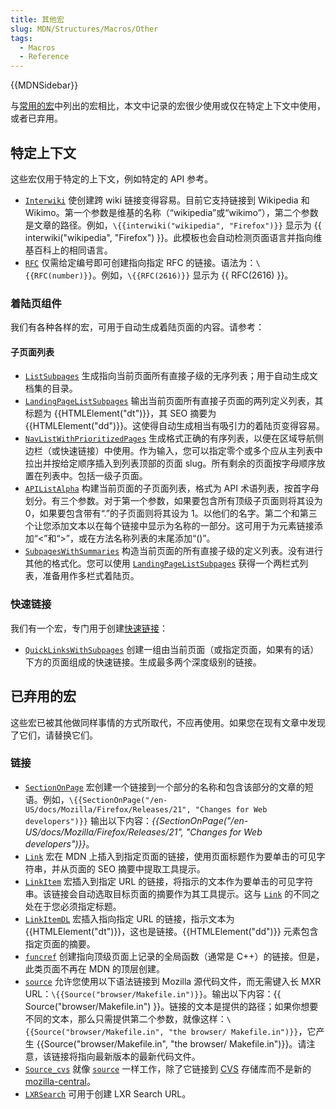 ```yaml
---
title: 其他宏
slug: MDN/Structures/Macros/Other
tags:
  - Macros
  - Reference
---
```

{{MDNSidebar}}

与[常用的宏](/zh-CN/docs/MDN/Structures/Macros/Commonly-used_macros)中列出的宏相比，本文中记录的宏很少使用或仅在特定上下文中使用，或者已弃用。

## 特定上下文

这些宏仅用于特定的上下文，例如特定的 API 参考。

- [`Interwiki`](https://github.com/mdn/yari/blob/main/kumascript/macros/Interwiki.ejs) 使创建跨 wiki 链接变得容易。目前它支持链接到 Wikipedia 和 Wikimo。第一个参数是维基的名称（“wikipedia”或“wikimo”），第二个参数是文章的路径。例如，`\{{interwiki("wikipedia", "Firefox")}}` 显示为 {{ interwiki("wikipedia", "Firefox") }}。此模板也会自动检测页面语言并指向维基百科上的相同语言。
- [`RFC`](https://github.com/mdn/yari/blob/main/kumascript/macros/RFC.ejs) 仅需给定编号即可创建指向指定 RFC 的链接。语法为：`\{{RFC(number)}}`。例如，`\{{RFC(2616)}}` 显示为 {{ RFC(2616) }}。

### 着陆页组件

我们有各种各样的宏，可用于自动生成着陆页面的内容。请参考：

#### 子页面列表

- [`ListSubpages`](https://github.com/mdn/yari/blob/main/kumascript/macros/ListSubpages.ejs) 生成指向当前页面所有直接子级的无序列表；用于自动生成文档集的目录。
- [`LandingPageListSubpages`](https://github.com/mdn/yari/blob/main/kumascript/macros/LandingPageListSubpages.ejs) 输出当前页面所有直接子页面的两列定义列表，其标题为 {{HTMLElement("dt")}}，其 SEO 摘要为 {{HTMLElement("dd")}}。这使得自动生成相当有吸引力的着陆页变得容易。
- [`NavListWithPrioritizedPages`](https://github.com/mdn/yari/tree/main/kumascript/macros/NavListWithPrioritizedPages.ejs) 生成格式正确的有序列表，以便在区域导航侧边栏（或快速链接）中使用。作为输入，您可以指定零个或多个应从主列表中拉出并按给定顺序插入到列表顶部的页面 slug。所有剩余的页面按字母顺序放置在列表中。包括一级子页面。
- [`APIListAlpha`](https://github.com/mdn/yari/blob/main/kumascript/macros/APIListAlpha.ejs) 构建当前页面的子页面列表，格式为 API 术语列表，按首字母划分。有三个参数。对于第一个参数，如果要包含所有顶级子页面则将其设为 0，如果要包含带有“.”的子页面则将其设为 1。以他们的名字。第二个和第三个让您添加文本以在每个链接中显示为名称的一部分。这可用于为元素链接添加“<”和“>”，或在方法名称列表的末尾添加“()”。
- [`SubpagesWithSummaries`](https://github.com/mdn/yari/blob/main/kumascript/macros/SubpagesWithSummaries.ejs) 构造当前页面的所有直接子级的定义列表。没有进行其他的格式化。您可以使用 [`LandingPageListSubpages`](https://github.com/mdn/yari/blob/main/kumascript/macros/LandingPageListSubpages.ejs) 获得一个两栏式列表，准备用作多栏式着陆页。

### 快速链接

我们有一个宏，专门用于创建[快速链接](/zh-CN/docs/MDN/Structures/Quicklinks)：

- [`QuickLinksWithSubpages`](https://github.com/mdn/yari/blob/main/kumascript/macros/QuickLinksWithSubpages.ejs) 创建一组由当前页面（或指定页面，如果有的话）下方的页面组成的快速链接。生成最多两个深度级别的链接。

## 已弃用的宏

这些宏已被其他做同样事情的方式所取代，不应再使用。如果您在现有文章中发现了它们，请替换它们。

### 链接

- [`SectionOnPage`](https://github.com/mdn/yari/blob/main/kumascript/macros/SectionOnPage.ejs) 宏创建一个链接到一个部分的名称和包含该部分的文章的短语。例如，`\{{SectionOnPage("/en-US/docs/Mozilla/Firefox/Releases/21", "Changes for Web developers")}}` 输出以下内容：_{{SectionOnPage("/en-US/docs/Mozilla/Firefox/Releases/21", "Changes for Web developers")}}_。
- [`Link`](https://github.com/mdn/yari/blob/main/kumascript/macros/Link.ejs) 宏在 MDN 上插入到指定页面的链接，使用页面标题作为要单击的可见字符串，并从页面的 SEO 摘要中提取工具提示。
- [`LinkItem`](https://github.com/mdn/yari/tree/main/kumascript/macros/LinkItem.ejs) 宏插入到指定 URL 的链接，将指示的文本作为要单击的可见字符串。该链接会自动选取目标页面的摘要作为其工具提示。这与 [`Link`](https://github.com/mdn/yari/blob/main/kumascript/macros/Link.ejs) 的不同之处在于您必须指定标题。
- [`LinkItemDL`](https://github.com/mdn/yari/tree/main/kumascript/macros/LinkItemDL.ejs) 宏插入指向指定 URL 的链接，指示文本为 {{HTMLElement("dt")}}，这也是链接。{{HTMLElement("dd")}} 元素包含指定页面的摘要。
- [`funcref`](https://github.com/mdn/yari/tree/main/kumascript/macros/funcref.ejs) 创建指向顶级页面上记录的全局函数（通常是 C++）的链接。但是，此类页面不再在 MDN 的顶层创建。
- [`source`](https://github.com/mdn/yari/blob/main/kumascript/macros/source.ejs) 允许您使用以下语法链接到 Mozilla 源代码文件，而无需键入长 MXR URL：`\{{Source("browser/Makefile.in")}}`。输出以下内容：{{ Source("browser/Makefile.in") }}。链接的文本是提供的路径；如果你想要不同的文本，那么只需提供第二个参数，就像这样：`\{{Source("browser/Makefile.in", "the browser/ Makefile.in")}}`，它产生 {{Source("browser/Makefile.in", "the browser/ Makefile.in")}}。请注意，该链接将指向最新版本的最新代码文件。
- [`Source_cvs`](https://github.com/mdn/yari/tree/main/kumascript/macros/Source_cvs.ejs) 就像 [`source`](https://github.com/mdn/yari/blob/main/kumascript/macros/source.ejs) 一样工作，除了它链接到 [CVS](/zh-CN/docs/Mozilla/Developer_guide/Source_Code/CVS) 存储库而不是新的 [mozilla-central](/zh-CN/docs/Mozilla/Developer_guide/mozilla-central)。
- [`LXRSearch`](https://github.com/mdn/yari/blob/main/kumascript/macros/LXRSearch.ejs) 可用于创建 LXR Search URL。
